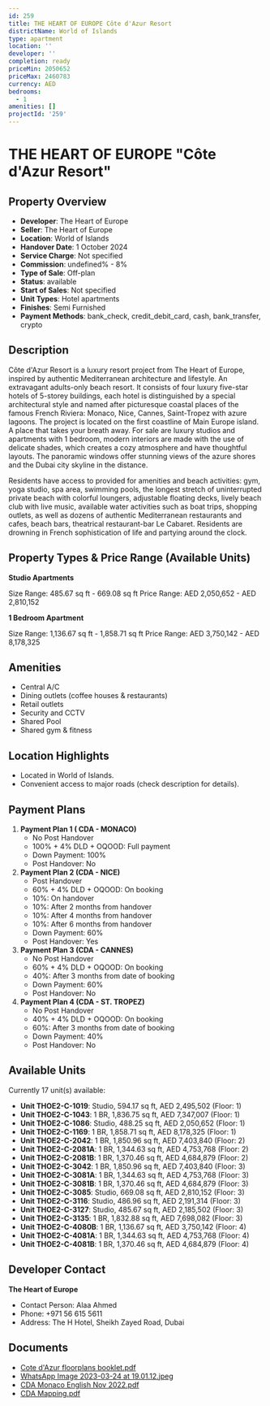 ```yaml
---
id: 259
title: THE HEART OF EUROPE Côte d'Azur Resort
districtName: World of Islands
type: apartment
location: ''
developer: ''
completion: ready
priceMin: 2050652
priceMax: 2460783
currency: AED
bedrooms:
  - 1
amenities: []
projectId: '259'
---
```


# THE HEART OF EUROPE "Côte d'Azur Resort"

## Property Overview
- **Developer**: The Heart of Europe
- **Seller**: The Heart of Europe
- **Location**: World of Islands
- **Handover Date**: 1 October 2024
- **Service Charge**: Not specified
- **Commission**: undefined% - 8%
- **Type of Sale**: Off-plan
- **Status**: available
- **Start of Sales**: Not specified
- **Unit Types**: Hotel apartments
- **Finishes**: Semi Furnished
- **Payment Methods**: bank_check, credit_debit_card, cash, bank_transfer, crypto

## Description
Côte d'Azur Resort is a luxury resort project from The Heart of Europe, inspired by authentic Mediterranean architecture and lifestyle. An extravagant adults-only beach resort. It consists of four luxury five-star hotels of 5-storey buildings, each hotel is distinguished by a special architectural style and named after picturesque coastal places of the famous French Riviera: Monaco, Nice, Cannes, Saint-Tropez with azure lagoons. The project is located on the first coastline of Main Europe island. A place that takes your breath away. For sale are luxury studios and apartments with 1 bedroom, modern interiors are made with the use of delicate shades, which creates a cozy atmosphere and have thoughtful layouts.  The panoramic windows offer stunning views of the azure shores and the Dubai city skyline in the distance.

Residents have access to provided for amenities and beach activities: gym, yoga studio, spa area, swimming pools, the longest stretch of uninterrupted private beach with colorful loungers, adjustable floating decks, lively beach club with live music, available water activities such as boat trips, shopping outlets, as well as dozens of authentic Mediterranean restaurants and cafes, beach bars, theatrical restaurant-bar Le Cabaret. Residents are drowning in French sophistication of life and partying around the clock.

## Property Types & Price Range (Available Units)
**Studio Apartments**

Size Range: 485.67 sq ft - 669.08 sq ft
Price Range: AED 2,050,652 - AED 2,810,152

**1 Bedroom Apartment**

Size Range: 1,136.67 sq ft - 1,858.71 sq ft
Price Range: AED 3,750,142 - AED 8,178,325

## Amenities
- Central A/C
- Dining outlets  (coffee houses & restaurants)
- Retail outlets
- Security and CCTV
- Shared Pool
- Shared gym & fitness

## Location Highlights
- Located in World of Islands.
- Convenient access to major roads (check description for details).

## Payment Plans
1. **Payment Plan 1 ( CDA - MONACO)**
   - No Post Handover
   - 100% + 4% DLD + OQOOD: Full payment
   - Down Payment: 100%
   - Post Handover: No
2. **Payment Plan 2 (CDA - NICE)**
   - Post Handover
   - 60% + 4% DLD + OQOOD: On booking
   - 10%: On handover
   - 10%: After 2 months from handover
   - 10%: After 4 months from handover
   - 10%: After 6 months from handover
   - Down Payment: 60%
   - Post Handover: Yes
3. **Payment Plan 3 (CDA - CANNES)**
   - No Post Handover
   - 60% + 4% DLD + OQOOD: On booking
   - 40%: After 3 months from date of booking
   - Down Payment: 60%
   - Post Handover: No
4. **Payment Plan 4 (CDA - ST. TROPEZ)**
   - No Post Handover
   - 40% + 4% DLD + OQOOD: On booking
   - 60%: After 3 months from date of booking
   - Down Payment: 40%
   - Post Handover: No

## Available Units
Currently 17 unit(s) available:
- **Unit THOE2-C-1019**: Studio, 594.17 sq ft, AED 2,495,502 (Floor: 1)
- **Unit THOE2-C-1043**: 1 BR, 1,836.75 sq ft, AED 7,347,007 (Floor: 1)
- **Unit THOE2-C-1086**: Studio, 488.25 sq ft, AED 2,050,652 (Floor: 1)
- **Unit THOE2-C-1169**: 1 BR, 1,858.71 sq ft, AED 8,178,325 (Floor: 1)
- **Unit THOE2-C-2042**: 1 BR, 1,850.96 sq ft, AED 7,403,840 (Floor: 2)
- **Unit THOE2-C-2081A**: 1 BR, 1,344.63 sq ft, AED 4,753,768 (Floor: 2)
- **Unit THOE2-C-2081B**: 1 BR, 1,370.46 sq ft, AED 4,684,879 (Floor: 2)
- **Unit THOE2-C-3042**: 1 BR, 1,850.96 sq ft, AED 7,403,840 (Floor: 3)
- **Unit THOE2-C-3081A**: 1 BR, 1,344.63 sq ft, AED 4,753,768 (Floor: 3)
- **Unit THOE2-C-3081B**: 1 BR, 1,370.46 sq ft, AED 4,684,879 (Floor: 3)
- **Unit THOE2-C-3085**: Studio, 669.08 sq ft, AED 2,810,152 (Floor: 3)
- **Unit THOE2-C-3116**: Studio, 486.96 sq ft, AED 2,191,314 (Floor: 3)
- **Unit THOE2-C-3127**: Studio, 485.67 sq ft, AED 2,185,502 (Floor: 3)
- **Unit THOE2-C-3135**: 1 BR, 1,832.88 sq ft, AED 7,698,082 (Floor: 3)
- **Unit THOE2-C-4080B**: 1 BR, 1,136.67 sq ft, AED 3,750,142 (Floor: 4)
- **Unit THOE2-C-4081A**: 1 BR, 1,344.63 sq ft, AED 4,753,768 (Floor: 4)
- **Unit THOE2-C-4081B**: 1 BR, 1,370.46 sq ft, AED 4,684,879 (Floor: 4)

## Developer Contact
**The Heart of Europe**
- Contact Person: Alaa Ahmed
- Phone: +971 56 615 5611
- Address: The H Hotel, Sheikh Zayed Road, Dubai

## Documents
- [Cote d'Azur floorplans booklet.pdf](https://cdn.geniemap.net/2023/06/22/ilTJpppzIkYh77PnFAwt85nJY8GqtgYW3b9aLHG1.pdf)
- [WhatsApp Image 2023-03-24 at 19.01.12.jpeg](https://cdn.geniemap.net/2023/06/22/211eaSJDnCLMKOvR7wf7KjDvvjdG2GQ9yIvb82mL.jpg)
- [CDA Monaco English Nov 2022.pdf](https://cdn.geniemap.net/2024/02/22/qCm2DPI9jexQMKAGvakts5SwFGTOMPa6Y8992mni.pdf)
- [CDA Mapping.pdf](https://cdn.geniemap.net/2025/02/26/OB0co8vJBAtGQ3ekuWatItaYn1bJU3ZJVkgb0CKO.pdf)
